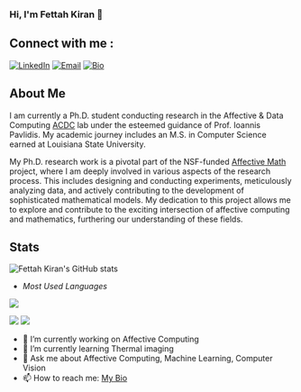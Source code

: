 ### Hi, I'm Fettah Kiran 👋

## Connect with me :
[![LinkedIn](https://img.shields.io/badge/LinkedIn-Connect-blue)](https://www.linkedin.com/in/fettahkiran/)
[![Email](https://img.shields.io/badge/Email-Contact%20Me-red)](mailto:ftth05@gmail.com)
[![Bio](https://img.shields.io/badge/Bio-Open-8A2BE2)](f-kiran.github.io)


## About Me

I am currently a Ph.D. student conducting research in the Affective & Data Computing [ACDC](https://cpl.uh.edu/index.php/) lab under the esteemed guidance of Prof. Ioannis Pavlidis. My academic journey includes an M.S. in Computer Science earned at Louisiana State University.

My Ph.D. research work is a pivotal part of the NSF-funded [Affective Math]() project, where I am deeply involved in various aspects of the research process. This includes designing and conducting experiments, meticulously analyzing data, and actively contributing to the development of sophisticated mathematical models. My dedication to this project allows me to explore and contribute to the exciting intersection of affective computing and mathematics, furthering our understanding of these fields.


## Stats
![Fettah Kiran's GitHub stats](https://github-readme-stats.vercel.app/api?username=ftth05&count_private=true&show_icons=true&theme=tokyonight&hide_border=true&rank_icon=percentile)

- _Most Used Languages_

[![](https://github-readme-stats.vercel.app/api/top-langs/?username=ftth05&count_private=true&langs_count=9&theme=tokyonight&layout=compact&hide=makefile,jupyter%20notebook&hide_border=true)](https://github.com/anuraghazra/github-readme-stats)

![](http://github-profile-summary-cards.vercel.app/api/cards/most-commit-language?username=ftth05&theme=tokyonight)
![](http://github-profile-summary-cards.vercel.app/api/cards/repos-per-language?username=ftth05&theme=tokyonight)

<!-- 
**ftth05/ftth05** is a ✨ _special_ ✨ repository because its `README.md` (this file) appears on your GitHub profile.

Here are some ideas to get you started:
-->
- 🔭 I’m currently working on Affective Computing
- 🌱 I’m currently learning Thermal imaging 
- 💬 Ask me about Affective Computing, Machine Learning, Computer Vision
- 📫 How to reach me: [My Bio](https://f-kiran.github.io/)



